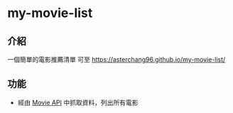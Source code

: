 # my-movie-list 

## 介紹

一個簡單的電影推薦清單
可至 https://asterchang96.github.io/my-movie-list/ 

## 功能
- 經由 [Movie API](https://movie-list.alphacamp.io/api/v1/movies) 中抓取資料，列出所有電影
 
